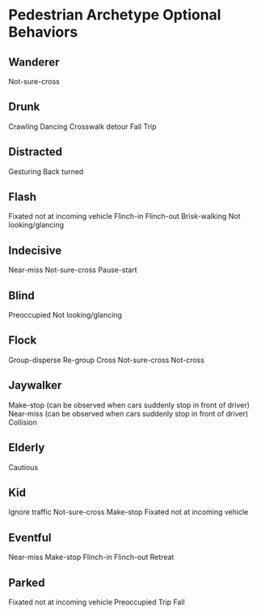 # Pedestrian Archetype Optional Behaviors

## Wanderer
Not-sure-cross

## Drunk
Crawling
Dancing
Crosswalk detour
Fall
Trip

## Distracted
Gesturing
Back turned

## Flash
Fixated not at incoming vehicle
Flinch-in
Flinch-out
Brisk-walking
Not looking/glancing

## Indecisive
Near-miss
Not-sure-cross
Pause-start

## Blind
Preoccupied
Not looking/glancing

## Flock
Group-disperse
Re-group
Cross
Not-sure-cross
Not-cross

## Jaywalker
Make-stop (can be observed when cars suddenly stop in front of driver)
Near-miss (can be observed when cars suddenly stop in front of driver)
Collision

## Elderly
Cautious 

## Kid
Ignore traffic
Not-sure-cross
Make-stop
Fixated not at incoming vehicle

## Eventful
Near-miss
Make-stop
Flinch-in
Flinch-out
Retreat

## Parked
Fixated not at incoming vehicle
Preoccupied
Trip
Fall